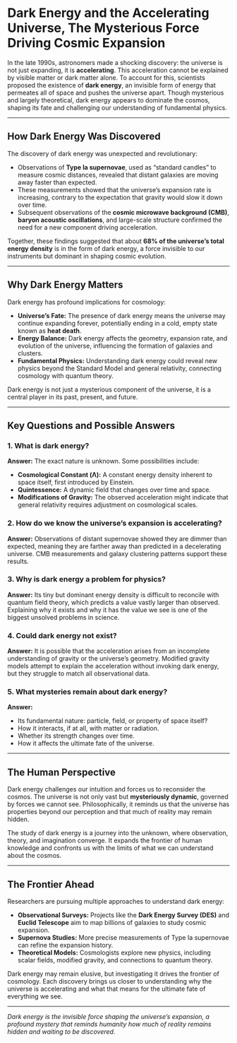 # **Dark Energy and the Accelerating Universe, The Mysterious Force Driving Cosmic Expansion**

In the late 1990s, astronomers made a shocking discovery: the universe is not just expanding, it is **accelerating**. This acceleration cannot be explained by visible matter or dark matter alone. To account for this, scientists proposed the existence of **dark energy**, an invisible form of energy that permeates all of space and pushes the universe apart. Though mysterious and largely theoretical, dark energy appears to dominate the cosmos, shaping its fate and challenging our understanding of fundamental physics.

---

## **How Dark Energy Was Discovered**

The discovery of dark energy was unexpected and revolutionary:

* Observations of **Type Ia supernovae**, used as “standard candles” to measure cosmic distances, revealed that distant galaxies are moving away faster than expected.
* These measurements showed that the universe’s expansion rate is increasing, contrary to the expectation that gravity would slow it down over time.
* Subsequent observations of the **cosmic microwave background (CMB)**, **baryon acoustic oscillations**, and large-scale structure confirmed the need for a new component driving acceleration.

Together, these findings suggested that about **68% of the universe’s total energy density** is in the form of dark energy, a force invisible to our instruments but dominant in shaping cosmic evolution.

---

## **Why Dark Energy Matters**

Dark energy has profound implications for cosmology:

* **Universe’s Fate:** The presence of dark energy means the universe may continue expanding forever, potentially ending in a cold, empty state known as **heat death**.
* **Energy Balance:** Dark energy affects the geometry, expansion rate, and evolution of the universe, influencing the formation of galaxies and clusters.
* **Fundamental Physics:** Understanding dark energy could reveal new physics beyond the Standard Model and general relativity, connecting cosmology with quantum theory.

Dark energy is not just a mysterious component of the universe, it is a central player in its past, present, and future.

---

## **Key Questions and Possible Answers**

### **1. What is dark energy?**

**Answer:** The exact nature is unknown. Some possibilities include:

* **Cosmological Constant (Λ):** A constant energy density inherent to space itself, first introduced by Einstein.
* **Quintessence:** A dynamic field that changes over time and space.
* **Modifications of Gravity:** The observed acceleration might indicate that general relativity requires adjustment on cosmological scales.

### **2. How do we know the universe’s expansion is accelerating?**

**Answer:** Observations of distant supernovae showed they are dimmer than expected, meaning they are farther away than predicted in a decelerating universe. CMB measurements and galaxy clustering patterns support these results.

### **3. Why is dark energy a problem for physics?**

**Answer:** Its tiny but dominant energy density is difficult to reconcile with quantum field theory, which predicts a value vastly larger than observed. Explaining why it exists and why it has the value we see is one of the biggest unsolved problems in science.

### **4. Could dark energy not exist?**

**Answer:** It is possible that the acceleration arises from an incomplete understanding of gravity or the universe’s geometry. Modified gravity models attempt to explain the acceleration without invoking dark energy, but they struggle to match all observational data.

### **5. What mysteries remain about dark energy?**

**Answer:**

* Its fundamental nature: particle, field, or property of space itself?
* How it interacts, if at all, with matter or radiation.
* Whether its strength changes over time.
* How it affects the ultimate fate of the universe.

---

## **The Human Perspective**

Dark energy challenges our intuition and forces us to reconsider the cosmos. The universe is not only vast but **mysteriously dynamic**, governed by forces we cannot see. Philosophically, it reminds us that the universe has properties beyond our perception and that much of reality may remain hidden.

The study of dark energy is a journey into the unknown, where observation, theory, and imagination converge. It expands the frontier of human knowledge and confronts us with the limits of what we can understand about the cosmos.

---

## **The Frontier Ahead**

Researchers are pursuing multiple approaches to understand dark energy:

* **Observational Surveys:** Projects like the **Dark Energy Survey (DES)** and **Euclid Telescope** aim to map billions of galaxies to study cosmic expansion.
* **Supernova Studies:** More precise measurements of Type Ia supernovae can refine the expansion history.
* **Theoretical Models:** Cosmologists explore new physics, including scalar fields, modified gravity, and connections to quantum theory.

Dark energy may remain elusive, but investigating it drives the frontier of cosmology. Each discovery brings us closer to understanding why the universe is accelerating and what that means for the ultimate fate of everything we see.

---

*Dark energy is the invisible force shaping the universe’s expansion, a profound mystery that reminds humanity how much of reality remains hidden and waiting to be discovered.*
